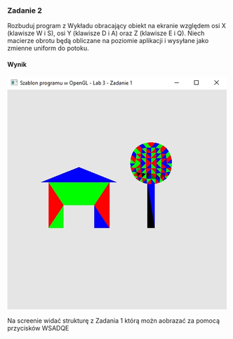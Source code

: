 ### Zadanie 2

Rozbuduj program z Wykładu obracający obiekt na ekranie względem osi X (klawisze W i S), osi Y (klawisze D i A) oraz Z (klawisze E i Q). Niech macierze obrotu będą obliczane na poziomie aplikacji i wysyłane jako zmienne uniform do potoku.

#### Wynik

![Screen1](Screen1.gif)

Na screenie widać strukturę z Zadania 1 którą możn aobrazać za pomocą przycisków WSADQE